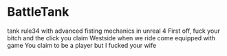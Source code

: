 # BattleTank
tank rule34 with advanced fisting mechanics in unreal 4
First off, fuck your bitch and the click you claim
Westside when we ride come equipped with game
You claim to be a player but I fucked your wife
